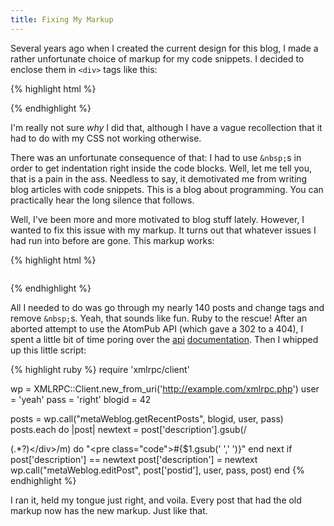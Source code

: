 ```yaml
---
title: Fixing My Markup
---
```

Several years ago when I created the current design for this blog, I made a
rather unfortunate choice of markup for my code snippets. I decided to enclose
them in `<div>` tags like this:

{% highlight html %}
<div class="code"></div>
{% endhighlight %}

I'm really not sure _why_ I did that, although I have a vague recollection
that it had to do with my CSS not working otherwise.

There was an unfortunate consequence of that: I had to use `&nbsp;`s in order
to get indentation right inside the code blocks. Well, let me tell you, that
is a pain in the ass. Needless to say, it demotivated me from writing blog
articles with code snippets. This is a blog about programming. You can
practically hear the long silence that follows.

Well, I've been more and more motivated to blog stuff lately. However, I
wanted to fix this issue with my markup. It turns out that whatever issues I
had run into before are gone. This markup works:

{% highlight html %}
<pre class="code"></pre>
{% endhighlight %}

All I needed to do was go through my nearly 140 posts and change tags and
remove `&nbsp;`s. Yeah, that sounds like fun. Ruby to the rescue! After an
aborted attempt to use the AtomPub API (which gave a 302 to a 404), I spent a
little bit of time poring over the [api][1] [documentation][2]. Then I whipped
up this little script:

{% highlight ruby %}
require 'xmlrpc/client'

wp = XMLRPC::Client.new_from_uri('http://example.com/xmlrpc.php')
user = 'yeah'
pass = 'right'
blogid = 42

posts = wp.call("metaWeblog.getRecentPosts", blogid, user, pass)
posts.each do |post|
  newtext = post['description'].gsub(/<div class="code">(.*?)<\/div>/m) do
    "<pre class=\"code\">#{$1.gsub('&nbsp;',' ')}</pre>"
  end
  next if post['description'] == newtext
  post['description'] = newtext
  wp.call("metaWeblog.editPost", post['postid'], user, pass, post)
end
{% endhighlight %}

I ran it, held my tongue just right, and voila. Every post that had the old
markup now has the new markup. Just like that.

   [1]: http://codex.wordpress.org/XML-RPC_Support

   [2]: http://www.xmlrpc.com/metaWeblogApi

